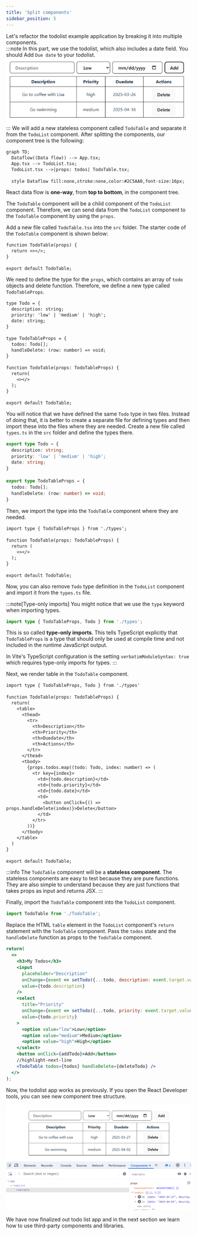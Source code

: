 ```yaml
---
title: 'Split components'
sidebar_position: 5
---
```

Let's refactor the todolist example application by breaking it into multiple components.  
:::note 
In this part, we  use the todolist, which also includes a date field. You should Add `Due date` to your todolist.
![Todolist](./img/todolist2.png)
:::
We will add a new stateless component called `TodoTable` and separate it from the `TodoList` component. After splitting the components, our component tree is the following:
```mermaid
graph TD;
  Dataflow((Data flow)) --> App.tsx;
  App.tsx --> TodoList.tsx;
  TodoList.tsx -->|props: todos| TodoTable.tsx;
  
  style Dataflow fill:none,stroke:none,color:#2C5AA0,font-size:16px;
```

React data flow is **one-way**, from **top to bottom**, in the component tree.

The `TodoTable` component will be a child component of the `TodoList` component. Therefore, we can send data from the `TodoList` component to the `TodoTable` component by using the `props`.

Add a new file called `TodoTable.tsx` into the `src` folder. The starter code of the `TodoTable` component is shown below:
```tsx title="TodoTable.tsx"
function TodoTable(props) {
  return <></>;
}

export default TodoTable;
```
We need to define the type for the `props`, which contains an array of `todo` objects and delete function. Therefore, we define a new type called `TodoTableProps`.

```tsx title="TodoTable.tsx"
type Todo = {
  description: string;
  priority: 'low' | 'medium' | 'high';
  date: string;
}

type TodoTableProps = {
  todos: Todo[];
  handleDelete: (row: number) => void;
}

function TodoTable(props: TodoTableProps) {
  return(
    <></>
  );
}

export default TodoTable;
```
You will notice that we have defined the same `Todo` type in two files. Instead of doing that, it is better to create a separate file for defining types and then import these into the files where they are needed. Create a new file called `types.ts` in the `src` folder and define the types there.

```ts title="types.ts"
export type Todo = {
  description: string;
  priority: 'low' | 'medium' | 'high';
  date: string;
}

export type TodoTableProps = {
  todos: Todo[];
  handleDelete: (row: number) => void;
}
```
Then, we import the type into the `TodoTable` component where they are needed.
```tsx title="TodoTable.tsx"
import type { TodoTableProps } from './types';

function TodoTable(props: TodoTableProps) {
  return (
    <></>
  );
}

export default TodoTable;
```
Now, you can also remove `Todo` type definition in the `TodoList` component and import it from the `types.ts` file.

:::note[Type-only imports] 
You might notice that we use the `type` keyword when importing types.
```ts
import type { TodoTableProps, Todo } from './types';
```
This is so called **type-only imports**. This tells TypeScript explicitly that `TodoTableProps` is a type that should only be used at compile time and not included in the runtime JavaScript output.

In Vite's TypeScript configuration is the setting `verbatimModuleSyntax: true` which requires type-only imports for types.
:::

Next, we render table in the `TodoTable` component.
```tsx title="TodoTable.tsx"
import type { TodoTableProps, Todo } from './types'

function TodoTable(props: TodoTableProps) {
  return(
    <table>
      <thead>
        <tr>
          <th>Description</th>
          <th>Priority</th>
          <th>Duedate</th>
          <th>Actions</th>
        </tr>
      </thead>
      <tbody>
        {props.todos.map((todo: Todo, index: number) => (
          <tr key={index}>
            <td>{todo.description}</td>
            <td>{todo.priority}</td>
            <td>{todo.date}</td>
            <td>
              <button onClick={() => props.handleDelete(index)}>Delete</button> 
            </td>
          </tr>
        ))}
      </tbody>
    </table>     
  )
}

export default TodoTable;
```
:::info
The `TodoTable` component will be a **stateless component**. The stateless components are easy to test because they are pure functions. They are also simple to understand because they are just functions that takes props as input and returns JSX.
:::

Finally, import the `TodoTable` component into the `TodoList` component.
```js title="TodoList.tsx"
import TodoTable from './TodoTable';
```
Replace the HTML `table` element in the `TodoList` component's `return` statement with the `TodoTable` component. Pass the `todos` state and the `handleDelete` function as props to the `TodoTable` component.
```jsx title="TodoList.tsx"
return(
  <>
    <h3>My Todos</h3>
    <input 
      placeholder="Description" 
      onChange={event => setTodo({...todo, description: event.target.value})} 
      value={todo.description} 
    />
    <select
      title="Priority"
      onChange={event => setTodo({...todo, priority: event.target.value as 'low' | 'medium' | 'high'})} 
      value={todo.priority} 
    >
      <option value="low">Low</option>
      <option value="medium">Medium</option>
      <option value="high">High</option>
    </select>
    <button onClick={addTodo}>Add</button>
    //highlight-next-line
    <TodoTable todos={todos} handleDelete={deleteTodo} />
  </>
);
```
Now, the todolist app works as previously. If you open the React Developer tools, you can see new component tree structure.

![todolist with splitted table](img/splitted_todolist.png)

We have now finalized out todo list app and in the next section we learn how to use third-party components and libraries.